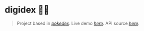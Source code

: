 # digidex 🐊🌐
> Project based in [_pokedex_](https://pokedex.org).
> Live demo [_here_](https://digimon-dex.netlify.app).
> API source [_here_](https://github.com/motagit/digidex-api).